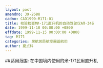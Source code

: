 ```yaml
---
layout: post
amendno: 39-2688
cadno: CAD1999-M171-01
title: 校验检查МИ-171直升机的自动驾驶仪АП-34Б
date: 1999-11-10 00:00:00 +0800
effdate: 1999-11-15 00:00:00 +0800
tag: M171
categories: 民航总局航空器适航司
author: 夏贞科
---
```


##适用范围:
在中国境内使用的米-171民用直升机

